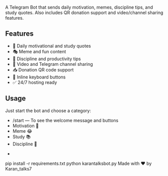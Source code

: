 A Telegram Bot that sends daily motivation, memes, discipline tips, and study quotes. Also includes QR donation support and video/channel sharing features.

## Features

- 💬 Daily motivational and study quotes
- 🎭 Meme and fun content
- 🧘 Discipline and productivity tips
- 🎥 Video and Telegram channel sharing
- 📥 Donation QR code support
- 🔘 Inline keyboard buttons
- ✅ 24/7 hosting ready

## Usage

Just start the bot and choose a category:

- /start — To see the welcome message and buttons
- Motivation 💪
- Meme 😂
- Study 📚
- Discipline 🧠
- ```bash
pip install -r requirements.txt
python karantalksbot.py
Made with ❤️ by Karan_talks7
